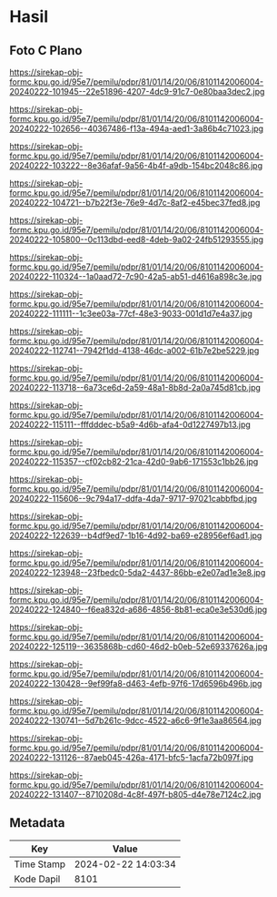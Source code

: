 # Hasil

## Foto C Plano

https://sirekap-obj-formc.kpu.go.id/95e7/pemilu/pdpr/81/01/14/20/06/8101142006004-20240222-101945--22e51896-4207-4dc9-91c7-0e80baa3dec2.jpg

https://sirekap-obj-formc.kpu.go.id/95e7/pemilu/pdpr/81/01/14/20/06/8101142006004-20240222-102656--40367486-f13a-494a-aed1-3a86b4c71023.jpg

https://sirekap-obj-formc.kpu.go.id/95e7/pemilu/pdpr/81/01/14/20/06/8101142006004-20240222-103222--8e36afaf-9a56-4b4f-a9db-154bc2048c86.jpg

https://sirekap-obj-formc.kpu.go.id/95e7/pemilu/pdpr/81/01/14/20/06/8101142006004-20240222-104721--b7b22f3e-76e9-4d7c-8af2-e45bec37fed8.jpg

https://sirekap-obj-formc.kpu.go.id/95e7/pemilu/pdpr/81/01/14/20/06/8101142006004-20240222-105800--0c113dbd-eed8-4deb-9a02-24fb51293555.jpg

https://sirekap-obj-formc.kpu.go.id/95e7/pemilu/pdpr/81/01/14/20/06/8101142006004-20240222-110324--1a0aad72-7c90-42a5-ab51-d4616a898c3e.jpg

https://sirekap-obj-formc.kpu.go.id/95e7/pemilu/pdpr/81/01/14/20/06/8101142006004-20240222-111111--1c3ee03a-77cf-48e3-9033-001d1d7e4a37.jpg

https://sirekap-obj-formc.kpu.go.id/95e7/pemilu/pdpr/81/01/14/20/06/8101142006004-20240222-112741--7942f1dd-4138-46dc-a002-61b7e2be5229.jpg

https://sirekap-obj-formc.kpu.go.id/95e7/pemilu/pdpr/81/01/14/20/06/8101142006004-20240222-113718--6a73ce6d-2a59-48a1-8b8d-2a0a745d81cb.jpg

https://sirekap-obj-formc.kpu.go.id/95e7/pemilu/pdpr/81/01/14/20/06/8101142006004-20240222-115111--fffdddec-b5a9-4d6b-afa4-0d1227497b13.jpg

https://sirekap-obj-formc.kpu.go.id/95e7/pemilu/pdpr/81/01/14/20/06/8101142006004-20240222-115357--cf02cb82-21ca-42d0-9ab6-171553c1bb26.jpg

https://sirekap-obj-formc.kpu.go.id/95e7/pemilu/pdpr/81/01/14/20/06/8101142006004-20240222-115606--9c794a17-ddfa-4da7-9717-97021cabbfbd.jpg

https://sirekap-obj-formc.kpu.go.id/95e7/pemilu/pdpr/81/01/14/20/06/8101142006004-20240222-122639--b4df9ed7-1b16-4d92-ba69-e28956ef6ad1.jpg

https://sirekap-obj-formc.kpu.go.id/95e7/pemilu/pdpr/81/01/14/20/06/8101142006004-20240222-123948--23fbedc0-5da2-4437-86bb-e2e07ad1e3e8.jpg

https://sirekap-obj-formc.kpu.go.id/95e7/pemilu/pdpr/81/01/14/20/06/8101142006004-20240222-124840--f6ea832d-a686-4856-8b81-eca0e3e530d6.jpg

https://sirekap-obj-formc.kpu.go.id/95e7/pemilu/pdpr/81/01/14/20/06/8101142006004-20240222-125119--3635868b-cd60-46d2-b0eb-52e69337626a.jpg

https://sirekap-obj-formc.kpu.go.id/95e7/pemilu/pdpr/81/01/14/20/06/8101142006004-20240222-130428--9ef99fa8-d463-4efb-97f6-17d6596b496b.jpg

https://sirekap-obj-formc.kpu.go.id/95e7/pemilu/pdpr/81/01/14/20/06/8101142006004-20240222-130741--5d7b261c-9dcc-4522-a6c6-9f1e3aa86564.jpg

https://sirekap-obj-formc.kpu.go.id/95e7/pemilu/pdpr/81/01/14/20/06/8101142006004-20240222-131126--87aeb045-426a-4171-bfc5-1acfa72b097f.jpg

https://sirekap-obj-formc.kpu.go.id/95e7/pemilu/pdpr/81/01/14/20/06/8101142006004-20240222-131407--8710208d-4c8f-497f-b805-d4e78e7124c2.jpg


## Metadata

| Key        | Value               |
| ---------- | ------------------- |
| Time Stamp | 2024-02-22 14:03:34 |
| Kode Dapil | 8101                |




